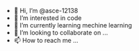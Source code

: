 - 👋 Hi, I’m @asce-12138
- 👀 I’m interested in code
- 🌱 I’m currently learning mechine learning
- 💞️ I’m looking to collaborate on ...
- 📫 How to reach me ...

<!---
asce-12138/asce-12138 is a ✨ special ✨ repository because its `README.md` (this file) appears on your GitHub profile.
You can click the Preview link to take a look at your changes.
--->
